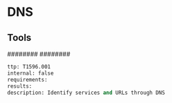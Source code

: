 # DNS

## Tools
########
########

```meta
ttp: T1596.001
internal: false
requirements: 
results: 
description: Identify services and URLs through DNS
```